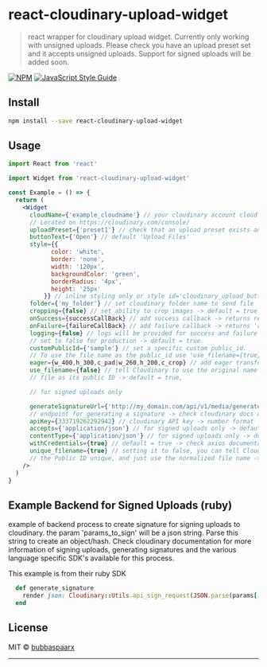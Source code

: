 # react-cloudinary-upload-widget

> react wrapper for cloudinary upload widget. Currently only working with unsigned uploads. Please check you have an upload preset set and it accepts unsigned uploads. Support for signed uploads will be added soon. 

[![NPM](https://img.shields.io/npm/v/react-cloudinary-upload-widget.svg)](https://www.npmjs.com/package/react-cloudinary-upload-widget) [![JavaScript Style Guide](https://img.shields.io/badge/code_style-standard-brightgreen.svg)](https://standardjs.com)

## Install

```bash
npm install --save react-cloudinary-upload-widget
```

## Usage

```jsx
import React from 'react'

import Widget from 'react-cloudinary-upload-widget'

const Example = () => {
  return (
    <Widget
      cloudName={'example_cloudname'} // your cloudinary account cloud name. 
      // Located on https://cloudinary.com/console/
      uploadPreset={'preset1'} // check that an upload preset exists and check mode is signed or unisgned
      buttonText={'Open'} // default 'Upload Files'
      style={{
            color: 'white',
            border: 'none',
            width: '120px',
            backgroundColor: 'green',
            borderRadius: '4px',
            height: '25px'
          }} // inline styling only or style id='cloudinary_upload_button'
      folder={'my_folder'} // set cloudinary folder name to send file
      cropping={false} // set ability to crop images -> default = true
      onSuccess={successCallBack} // add success callback -> returns result
      onFailure={failureCallBack} // add failure callback -> returns 'response.error' + 'response.result'
      logging={false} // logs will be provided for success and failure messages, 
      // set to false for production -> default = true
      customPublicId={'sample'} // set a specific custom public_id. 
      // To use the file name as the public_id use 'use_filename={true}' parameter
      eager={w_400,h_300,c_pad|w_260,h_200,c_crop} // add eager transformations -> deafult = null
      use_filename={false} // tell Cloudinary to use the original name of the uploaded 
      // file as its public ID -> default = true,

      // for signed uploads only

      generateSignatureUrl={'http://my_domain.com/api/v1/media/generate_signature'} // pass the api 
      // endpoint for generating a signature -> check cloudinary docs and SDK's for signing uploads
      apiKey={333719262292942} // cloudinary API key -> number format
      accepts={'application/json'} // for signed uploads only -> default = 'application/json'
      contentType={'application/json'} // for signed uploads only -> default = 'application/json'
      withCredentials={true} // default = true -> check axios documentation for more information
      unique_filename={true} // setting it to false, you can tell Cloudinary not to attempt to make 
      // the Public ID unique, and just use the normalized file name -> default = true
    />
  )
}
```

## Example Backend for Signed Uploads (ruby)

example of backend process to create signature for signing uploads to cloudinary. the param 'params_to_sign' will be a json string. Parse this string to create an object/hash. 
Check cloudinary documentation for more information of signing uploads, generating signatures and the various language specific SDK's available for this process. 

This example is from their ruby SDK

```ruby
  def generate_signature
    render json: Cloudinary::Utils.api_sign_request(JSON.parse(params[:params_to_sign]), ENV['CLOUDINARY_SECRET'])
  end
```

## License

MIT © [bubbaspaarx](https://github.com/bubbaspaarx)

---


